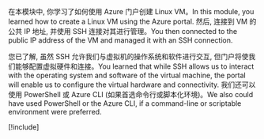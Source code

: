 <span data-ttu-id="12651-101">在本模块中, 你学习了如何使用 Azure 门户创建 Linux VM。</span><span class="sxs-lookup"><span data-stu-id="12651-101">In this module, you learned how to create a Linux VM using the Azure portal.</span></span> <span data-ttu-id="12651-102">然后, 连接到 VM 的公共 IP 地址, 并使用 SSH 连接对其进行管理。</span><span class="sxs-lookup"><span data-stu-id="12651-102">You then connected to the public IP address of the VM and managed it with an SSH connection.</span></span> 

<span data-ttu-id="12651-103">您已了解, 虽然 SSH 允许我们与虚拟机的操作系统和软件进行交互, 但门户将使我们能够配置虚拟硬件和连接。</span><span class="sxs-lookup"><span data-stu-id="12651-103">You learned that while SSH allows us to interact with the operating system and software of the virtual machine, the portal will enable us to configure the virtual hardware and connectivity.</span></span> <span data-ttu-id="12651-104">我们还可以使用 PowerShell 或 Azure CLI (如果首选命令行或脚本化环境)。</span><span class="sxs-lookup"><span data-stu-id="12651-104">We also could have used PowerShell or the Azure CLI, if a command-line or scriptable environment were preferred.</span></span>

<!-- Cleanup sandbox -->
[!include[](../../../includes/azure-sandbox-cleanup.md)]
